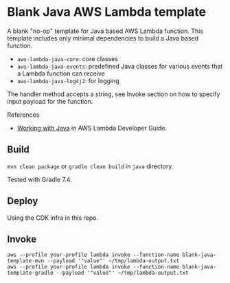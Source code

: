 # Blank Java AWS Lambda template

A blank "no-op" template for Java based AWS Lambda function.
This template includes only minimal dependencies to build a Java based function.

* `aws-lambda-java-core`: core classes
* `aws-lambda-java-events`: predefined Java classes for various events that a Lambda function can receive
* `aws-lambda-java-log4j2`: for logging

The handler method accepts a string, see Invoke section on how to specify input payload for the function.

References

* [Working with Java](https://docs.aws.amazon.com/lambda/latest/dg/lambda-java.html) in AWS Lambda Developer Guide.

## Build

`mvn clean package` or `gradle clean build` in `java` directory.

Tested with Gradle 7.4.

## Deploy

Using the CDK infra in this repo.

## Invoke

```
aws --profile your-profile lambda invoke --function-name blank-java-template-mvn --payload '"value"' ~/tmp/lambda-output.txt
aws --profile your-profile lambda invoke --function-name blank-java-template-gradle --payload '"value"' ~/tmp/lambda-output.txt
```
